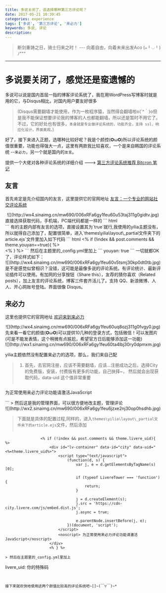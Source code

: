 ```yaml
---
title: 多说关闭了，该选择哪种第三方评论呢？
date: 2017-05-21 10:39:45
categories: experience
tags: ['多说', '第三方评论', '来必力']
keywords: 多说, 评论
description: 
---
```

> 断剑重铸之日，骑士归来之时！   --- 向着自由，向着未来出发Aco (๑╹◡╹)ﾉ"""

---
# 多说要关闭了，感觉还是蛮遗憾的
多说可以说是国内首屈一指的博客评论系统了，我在用WordPress写博客时就是用的它，与Disqus相比，对国内用户要友好很多
> (Disqus需要翻墙才能使用，作为一枚程序猿，当然得会翻墙啦o(´^｀)o但是我不能保证想要评论我的博客的人也都能翻墙，所以还是暂时不用它了。不过，它的好处也有很多，`本身就是专业做评论系统的，功能齐全，支持 ssl，响应化设计，界面美观。`)

好了，接下来进入正题，选哪种比较好呢？我是个颜控(✪ω✪)所以评论系统的颜值很重要，功能也得强大一点，这里有两款我比较喜欢，一个是来自韩国的评论系统 --`来必力`，另一个就是国内的`友言`。
<!--more-->
提供一个大佬对各种评论系统的详细介绍 ---> [第三方评论系统推荐 Bitcron 笔记](https://blog.shuiba.co/comment-systems-recommendation)

## 友言
首先肯定是先介绍国内的友言，这里提供它的官网地址   [友言：一个专业的网站社交评论系统](http://www.uyan.cc/)
<center>![](http://wx4.sinaimg.cn/mw690/006xRFa6gy1feu60u53taj311g0gidtv.jpg)</center>
直接选择获取代码，手机端，PC端代码都是一样的
``` html
<!-- UY BEGIN -->
<div id="uyan_frame"></div>
<script type="text/javascript" src="http://v2.uyan.cc/code/uyan.js"></script>
<!-- UY END -->
```
有的主题内部有友言的选项，直接设置其为`true`就行,我使用的yilia主题没有，所以就得自己添加了，配置很简单，进入`themes\yilia\layout\_partial文件夹下的article.ejs`文件里加入如下代码
``` html
<% if (!index && post.comments && theme.youyan==true){ %>
<!-- UY BEGIN -->
    <div id="uyan_frame"></div>
    <script type="text/javascript" src="http://v2.uyan.cc/code/uyan.js"></script>
    <!-- UY END -->
<% } %>
```
然后在主题里的_config.yml里加上
```
youyan: true
```
一切就都OK了，评论样式如下：
<center>![](http://wx4.sinaimg.cn/mw690/006xRFa6gy1feu60v5tsmj30kp0dt0tb.jpg)</center>
是不是感觉似曾相识？没错，这可能是最像多说的评论系统。有评论统计、最新评论插件可以使用。有加网的分享按钮（Share this），友荐的猜你喜欢（Related posts），加上友言的评论系统，博客三件套齐活儿了。支持 QQ、新浪微博、人人、开心网账号登陆。界面很像 Disqus。

## 来必力
这里也提供它的官网地址   [欢迎来到来必力](https://livere.com/)
<center>![](http://wx4.sinaimg.cn/mw690/006xRFa6gy1feu60uq8ozj311g0fvgy0.jpg)</center>
先来看一看它的颜值(✪ω✪)可以提供10几种的登录方式，包括微信！可以发图片(可是不能发表情，这个稍微有点尴尬，希望官方日后能够添加这一功能)
<center>![](http://wx1.sinaimg.cn/mw690/006xRFa6gy1feu60ta4lbj30ry0dpmxm.jpg)</center>

yilia主题依然没有配置来必力的选项，那么，我们来自己配
> 1. 首先，去官网注册，应该不需要翻墙，应该...注册成功之后，选择City的免费版，安装，付费版有更多的功能，自己抉择~，
然后就会出现获取代码，data-uid 这个值非常重要
> ```html
<!-- 来必力City版安装代码 -->
<div id="lv-container" data-id="city" data-uid="你的特殊码">
	<script type="text/javascript">
   (function(d, s) {
       var j, e = d.getElementsByTagName(s)[0];

       if (typeof LivereTower === 'function') { return; }

       j = d.createElement(s);
       j.src = 'https://cdn-city.livere.com/js/embed.dist.js';
       j.async = true;

       e.parentNode.insertBefore(j, e);
   })(document, 'script');
	</script>
<noscript> 为正常使用来必力评论功能请激活JavaScript</noscript>
</div>
<!-- City版安装代码已完成 -->
```
> 然后这是我的管理界面，可以很方便地改主题，管理评论
<center>![](http://wx2.sinaimg.cn/mw690/006xRFa6gy1feu6jzxe2nj30op0hsdhb.jpg)</center>

> 下面就是具体的配置过程,同样的，进入`themes\yilia\layout\_partial文件夹下的article.ejs`文件，然后添加
> ```
                    <% if (!index && post.comments && theme.livere_uid){ %>
                        <div id="lv-container" data-id="city" data-uid="<%=theme.livere_uid%>">
                            <script type="text/javascript">
                                (function(d, s) {
                                    var j, e = d.getElementsByTagName(s)[0];

                                    if (typeof LivereTower === 'function') {
                                        return;
                                    }

                                    j = d.createElement(s);
                                    j.src = 'https://cdn-city.livere.com/js/embed.dist.js';
                                    j.async = true;

                                    e.parentNode.insertBefore(j, e);
                                })(document, 'script');
                            </script>
                            <noscript> 为正常使用来必力评论功能请激活JavaScript</noscript>
                        </div>
                        <% } %>
                        
```
> 然后在主题里的_config.yml里加上
```
livere_uid: 你的特殊码
```


接下来就欢快地使用这两个颜值比较高的评论系统吧~[]~(￣▽￣)~*